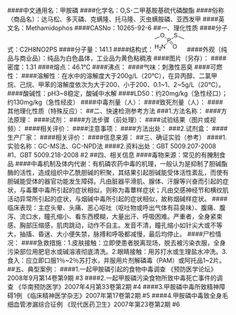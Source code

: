 ####中文通用名：甲胺磷
####化学名：O,S-二甲基胺基硫代磷酸酯
####俗称（商品名）：达马松、多灭磷、克螨隆、托马隆、灭虫螨胺磷、亚西发甲
####英文名：Methamidophos
####CASNo：10265-92-6
##一、理化性质
####分子式：C2H8NO2PS
####分子量：141.1
####结构式：![结构式](./assets/duwu/甲胺磷/@0结构式.gif)
####外观（纯品与商业品）：纯品为白色晶体，工业品为黄色粘稠液
####图片（另存）：
####密度：1.31
####熔点：46.1℃
####沸点：
####气味：刺激性恶臭
####可燃性：
####溶解性：在水中的溶解度大于200g/L（20℃），在异丙醇、二氯甲烷、己烷、甲苯的溶解度依次为大于200、小于200、0.1~1、2~5g/L（20℃）。
####酸碱性：pH3~8稳定，酸碱中水解
####LD50：约20mg/kg（急性经口）；约130mg/kg（急性经皮）
####中毒剂量（人）：
####致死剂量（人）：
####其他理化性质（特殊反应）：
##二、快速检测参考方法
###1.方法名称：
####方法原理：
####试剂：
####方法步骤（前处理）：
####试验结果（图片或视频）：
####相关评价：
####注意事项：
####方法出处：
###2.试剂盒：
####生产厂家：
####相关评价：
####信息来源：
##三、确证实验（参考）
####1.实验名称：GC-MS法、GC-NPD法
####2.资料出处：GBT 5009.207-2008 #1、GBT 5009.218-2008 #2
##四、相关信息
####毒物来源：常见的有腌制食品
####中毒机制及体内代谢：有机磷农药中毒的机理，一般认为是抑制了胆碱酯酶的活性，造成组织中乙酰胆碱的积聚，其结果引起胆碱能受体活性紊乱，而使有胆碱能受体的器官功能发生障碍。凡由脏器平滑肌、腺体、汗腺等兴奋而引起的症状，与毒蕈中毒所引起的症状相似，则称为毒蕈样症状；凡由交感神经节和横纹肌活动异常所引起的症状，与烟碱中毒所引起的症状相似，故称烟碱样症状。
####临床表现：主症头晕、头痛、恶心呕吐（呕吐物或呼出气体有蒜臭味）、腹痛、腹泻、流口水，瞳孔缩小、看东西模糊，大量出汗、呼吸困难。严重者，全身紧束感、胸部压缩感，肌肉跳动，动作不自主。发音不清，瞳孔缩小如针尖大或不等大，抽搐、昏迷、大小便失禁，脉搏和呼吸都减慢，最后均停止。
####尸检情况：
####急救措施：1.皮肤接触：立即使患者脱离现场，脱去被污染衣服，全身污染部位用肥皂水或碱溶液彻底清洗。2.眼睛接触：用苏打水或生理盐水冲洗。3.食入：应立即口服1％~2％苏打水，并服用片剂解磷毒（PAM）或阿托品1~2片。
##五、典型案例：
####1.一起甲胺磷引起的食物中毒调查 《预防医学论坛》2008年9月第14卷第9期 #3
####2.一起甲胺磷污染食物所致中毒死亡事件的调查 《华南预防医学》2007年4月第33卷第2期 #4
####3.甲胺磷中毒所致精神障碍1例 《临床精神医学杂志》2007年第17卷第2期 #5
####4.甲胺磷中毒致全身毛细血管渗漏综合征例 《现代医药卫生》2007年第23卷第2期 #6
